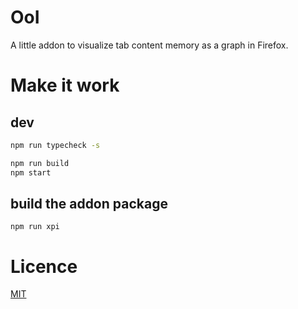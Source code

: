 # OoI

A little addon to visualize tab content memory as a graph in Firefox.

# Make it work

## dev

````bash
npm run typecheck -s

npm run build
npm start
````

## build the addon package

`npm run xpi`

# Licence

[MIT](./licence)